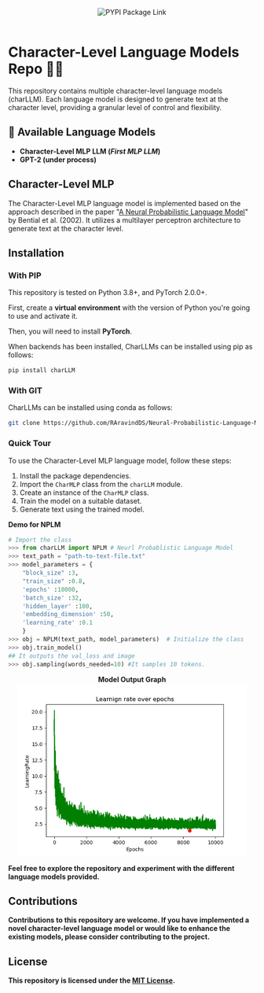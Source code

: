 <p align="center">
  <picture>
    <source media="(prefers-color-scheme: dark)" srcset="images/charllms.webp" width=300>
    <img alt="PYPI Package Link" src="https://pypi.org/project/charLLM/" width="352" height="59" style="max-width: 100%;">
  </picture>
  <br/>
  <br/>
</p>


# **Character-Level Language Models Repo 🕺🏽**

This repository contains multiple character-level language models (charLLM). Each language model is designed to generate text at the character level, providing a granular level of control and flexibility.


## 🌟 Available Language Models 

- **Character-Level MLP LLM (<i>First MLP LLM</i>)**
- **GPT-2 (under process)**

## Character-Level MLP

The Character-Level MLP language model is implemented based on the approach described in the paper "[A Neural Probabilistic Language Model](https://www.jmlr.org/papers/volume3/bengio03a/bengio03a.pdf)" by Bential et al. (2002). 
It utilizes a multilayer perceptron architecture to generate text at the character level.

## Installation

### With PIP

This repository is tested on Python 3.8+, and PyTorch 2.0.0+.

First, create a **virtual environment** with the version of Python you're going to use and activate it.

Then, you will need to install **PyTorch**.

When backends has been installed, CharLLMs can be installed using pip as follows:

```python
pip install charLLM
```
### With GIT 

CharLLMs can be installed using conda as follows:

```zsh
git clone https://github.com/RAravindDS/Neural-Probabilistic-Language-Model.git
```


### Quick Tour


To use the Character-Level MLP language model, follow these steps:

1. Install the package dependencies.
2. Import the `CharMLP` class from the `charLLM` module.
3. Create an instance of the `CharMLP` class.
4. Train the model on a suitable dataset.
5. Generate text using the trained model.

**Demo for NPLM**
```python 
# Import the class 
>>> from charLLM import NPLM # Neurl Probablistic Language Model 
>>> text_path = "path-to-text-file.txt" 
>>> model_parameters = {
    "block_size" :3, 
    "train_size" :0.8, 
    'epochs' :10000, 
    'batch_size' :32, 
    'hidden_layer' :100, 
    'embedding_dimension' :50,
    'learning_rate' :0.1 
    }
>>> obj = NPLM(text_path, model_parameters)  # Initialize the class 
>>> obj.train_model() 
## It outputs the val_loss and image 
>>> obj.sampling(words_needed=10) #It samples 10 tokens. 
```

<center><b>Model Output Graph<b></center>

<center><img src="images/nplm_plt.png" height=350></center>



Feel free to explore the repository and experiment with the different language models provided.

## Contributions

Contributions to this repository are welcome. If you have implemented a novel character-level language model or would like to enhance the existing models, please consider contributing to the project.

## License

This repository is licensed under the [MIT License](LICENCE).
